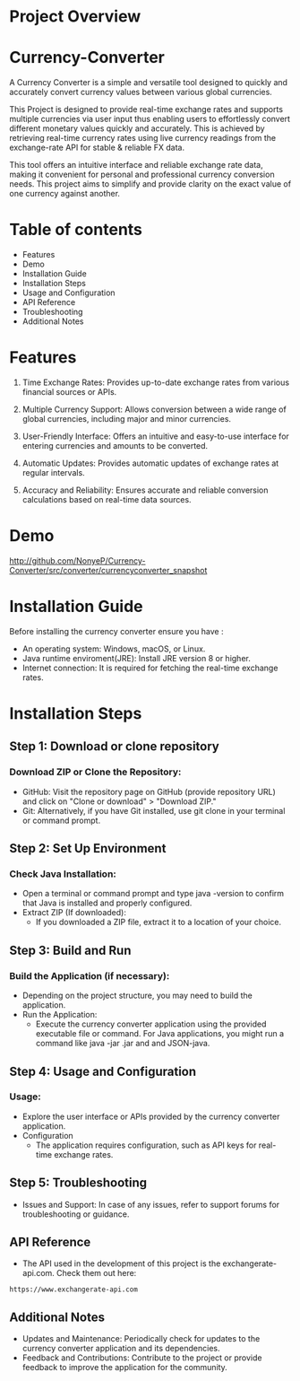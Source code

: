 # Project Overview
# Currency-Converter
A Currency Converter is a simple and versatile tool designed to quickly and accurately convert currency values between various global currencies.

This Project is designed to provide real-time exchange rates and supports multiple currencies via user input thus enabling users to effortlessly convert
different monetary values quickly and accurately. This is achieved by retrieving real-time currency rates using live currency readings from the exchange-rate API 
for stable & reliable FX data.


This tool offers an intuitive interface and reliable exchange rate data, making it convenient for personal and professional currency conversion needs.
This project aims to simplify and provide clarity on the exact value of one currency against another. 

# Table of contents
- Features
- Demo
- Installation Guide
- Installation Steps
- Usage and Configuration
- API Reference
- Troubleshooting
- Additional Notes

# Features
 1. Time Exchange Rates: Provides up-to-date exchange rates from various financial sources or APIs.

 2. Multiple Currency Support: Allows conversion between a wide range of global currencies, including major and minor currencies.
 
 3. User-Friendly Interface: Offers an intuitive and easy-to-use interface for entering currencies and amounts to be converted.
 
 4. Automatic Updates: Provides automatic updates of exchange rates at regular intervals.

 5. Accuracy and Reliability: Ensures accurate and reliable conversion calculations based on real-time data sources.

# Demo
http://github.com/NonyeP/Currency-Converter/src/converter/currencyconverter_snapshot

# Installation Guide
Before installing the currency converter ensure you have :
- An operating system: Windows, macOS, or Linux.
- Java runtime enviroment(JRE): Install JRE version 8 or higher.
- Internet connection: It is required for fetching the real-time exchange rates.

# Installation Steps

## Step 1: Download or clone repository
### Download ZIP or Clone the Repository:
  - GitHub: Visit the repository page on GitHub (provide repository URL) and click on "Clone or download" > "Download ZIP."
  - Git: Alternatively, if you have Git installed, use git clone <repository URL> in your terminal or command prompt.

## Step 2: Set Up Environment
### Check Java Installation:
  - Open a terminal or command prompt and type java -version to confirm that Java is installed and properly configured.
  - Extract ZIP (If downloaded):
     - If you downloaded a ZIP file, extract it to a location of your choice.

## Step 3: Build and Run
### Build the Application (if necessary):
  - Depending on the project structure, you may need to build the application. 
  - Run the Application:
      - Execute the currency converter application using the provided executable file or command. For Java applications, you might run a command like java -jar <app-name>.jar
        and and JSON-java.

## Step 4: Usage and Configuration
### Usage:
   - Explore the user interface or APIs provided by the currency converter application.
   - Configuration
      - The application requires configuration, such as API keys for real-time exchange rates.  

## Step 5: Troubleshooting
   - Issues and Support: In case of any issues, refer to support forums for troubleshooting or guidance.
     
## API Reference
   - The API used in the development of this project is the exchangerate-api.com.
    Check them out here:

    https://www.exchangerate-api.com

## Additional Notes
   - Updates and Maintenance: Periodically check for updates to the currency converter application and its dependencies.
   - Feedback and Contributions: Contribute to the project or provide feedback to improve the application for the community.
